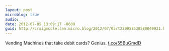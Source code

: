 ```yaml
---
layout: post
microblog: true
audio: 
date: 2012-07-05 13:09:17 -0600
guid: http://craigmcclellan.micro.blog/2012/07/05/t220957538580049921.html
---
```

Vending Machines that take debit cards? Genius.  [t.co/55BuGmdD](http://t.co/55BuGmdD)
